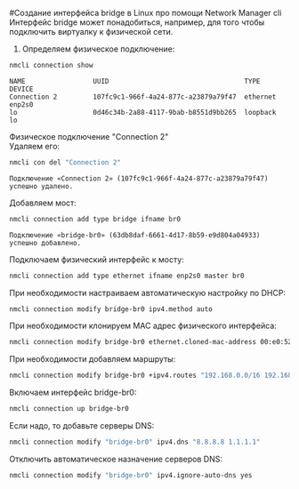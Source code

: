 #Создание интерфейса bridge в Linux про помощи Network Manager cli  
Интерфейс bridge может понадобиться, например, для того чтобы подключить виртуалку к физической сети.  
1. Определяем физическое подключение:
```bash
nmcli connection show
```
```
NAME                 UUID                                  TYPE      DEVICE 
Connection 2         107fc9c1-966f-4a24-877c-a23879a79f47  ethernet  enp2s0 
lo                   0d46c34b-2a88-4117-9bab-b8551d9bb265  loopback  lo
```
Физическое подключение "Connection 2"  
Удаляем его:
```bash
nmcli con del "Connection 2"
```
```
Подключение «Connection 2» (107fc9c1-966f-4a24-877c-a23879a79f47) успешно удалено.
```
Добавляем мост:
```bash
nmcli connection add type bridge ifname br0
```
```
Подключение «bridge-br0» (63db8daf-6661-4d17-8b59-e9d804a04933) успешно добавлено.
```
Подключаем физический интерфейс к мосту:
```bash
nmcli connection add type ethernet ifname enp2s0 master br0
```
При необходимости настраиваем автоматическую настройку по DHCP:
```bash
nmcli connection modify bridge-br0 ipv4.method auto
```
При необходимости клонируем MAC адрес физического интерфейса:
```bash
nmcli connection modify bridge-br0 ethernet.cloned-mac-address 00:e0:52:94:00:48
```
При необходимости добавляем маршруты:
```bash
nmcli connection modify bridge-br0 +ipv4.routes "192.168.0.0/16 192.168.0.1 40"
```
Включаем интерфейс bridge-br0:
```bash
nmcli connection up bridge-br0
```
Если надо, то добавьте серверы DNS:
```bash
nmcli connection modify "bridge-br0" ipv4.dns "8.8.8.8 1.1.1.1"
```
Отключить автоматическое назначение серверов DNS:
```bash
nmcli connection modify "bridge-br0" ipv4.ignore-auto-dns yes
```